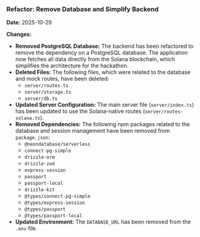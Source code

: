 ### Refactor: Remove Database and Simplify Backend

**Date:** 2025-10-29

**Changes:**

- **Removed PostgreSQL Database:** The backend has been refactored to remove the dependency on a PostgreSQL database. The application now fetches all data directly from the Solana blockchain, which simplifies the architecture for the hackathon.
- **Deleted Files:** The following files, which were related to the database and mock routes, have been deleted:
    - `server/routes.ts`
    - `server/storage.ts`
    - `server/db.ts`
- **Updated Server Configuration:** The main server file (`server/index.ts`) has been updated to use the Solana-native routes (`server/routes-solana.ts`).
- **Removed Dependencies:** The following npm packages related to the database and session management have been removed from `package.json`:
    - `@neondatabase/serverless`
    - `connect-pg-simple`
    - `drizzle-orm`
    - `drizzle-zod`
    - `express-session`
    - `passport`
    - `passport-local`
    - `drizzle-kit`
    - `@types/connect-pg-simple`
    - `@types/express-session`
    - `@types/passport`
    - `@types/passport-local`
- **Updated Environment:** The `DATABASE_URL` has been removed from the `.env` file.
